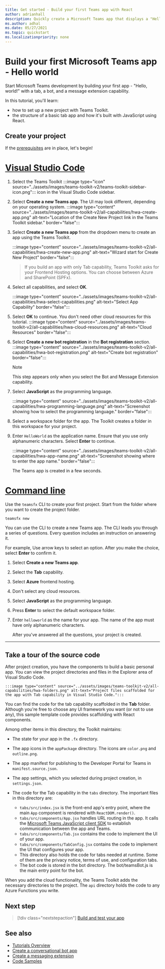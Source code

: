 ```yaml
---
title: Get started - Build your first Teams app with React
author: adrianhall
description: Quickly create a Microsoft Teams app that displays a "Hello, World!" message using the Microsoft Teams Toolkit and React.
ms.author: adhal
ms.date: 05/27/2021
ms.topic: quickstart
ms.localizationpriority: none
---
```


# Build your first Microsoft Teams app - Hello world

Start Microsoft Teams development by building your first app - "Hello, world!" with a tab, a bot, and a message extension capability.  

In this tutorial, you'll learn: 

- how to set up a new project with Teams Toolkit.
- the structure of a basic tab app and how it's built with JavaScript using React.


## Create your project

If the [prerequisites](prerequisites.md) are in place, let's begin!

# [Visual Studio Code](#tab/vsc)

1. Select the Teams Toolkit :::image type="icon" source="../assets/images/teams-toolkit-v2/teams-toolkit-sidebar-icon.png"::: icon in the Visual Studio Code sidebar.

1. Select **Create a new Teams app**. The UI may look different, depending on your operating system.
   :::image type="content" source="../assets/images/teams-toolkit-v2/all-capabilities/hwa-create-app.png" alt-text="Location of the Create New Project link in the Teams Toolkit sidebar." border="false":::

1. Select **Create a new Teams app** from the dropdown menu to create an app using the Teams Toolkit.

    :::image type="content" source="../assets/images/teams-toolkit-v2/all-capabilities/hwa-create-new-app.png" alt-text="Wizard start for Create New Project" border="false":::

    >If you build an app with only Tab capability, Teams Toolkit asks for your Frontend Hosting options. You can choose between Azure and SharePoint (SPFx).

1. Select all capabilities, and select **OK**.

    :::image type="content" source="../assets/images/teams-toolkit-v2/all-capabilities/hwa-select-capabilities.png" alt-text="Select App Capability" border="false":::

1. Select **OK** to continue. You don't need other cloud resources for this tutorial.
    :::image type="content" source="../assets/images/teams-toolkit-v2/all-capabilities/hwa-cloud-resources.png" alt-text="Cloud Resources" border="false":::

1. Select **Create a new bot registration** in the **Bot registration** section.
    :::image type="content" source="../assets/images/teams-toolkit-v2/all-capabilities/hwa-bot-registration.png" alt-text="Create bot registration" border="false":::
    
    > [!NOTE] 
    > This step appears only when you select the Bot and Message Extension capability.

1. Select **JavaScript** as the programming language.

    :::image type="content" source="../assets/images/teams-toolkit-v2/all-capabilities/hwa-programming-language.png" alt-text="Screenshot showing how to select the programming language." border="false":::

1. Select a workspace folder for the app. The Toolkit creates a folder in this workspace for your project.

1. Enter `HelloWorld` as the application name. Ensure that you use only alphanumeric characters. Select **Enter** to continue.

    :::image type="content" source="../assets/images/teams-toolkit-v2/all-capabilities/hwa-app-name.png" alt-text="Screenshot showing where to enter the app name." border="false":::

    The Teams app is created in a few seconds.

    

# [Command line](#tab/cli)

Use the `teamsfx` CLI to create your first project. Start from the folder where you want to create the project folder.

``` bash
teamsfx new
```

You can use the CLI to create a new Teams app. The CLI leads you through a series of questions. Every question includes an instruction on answering it.

For example, Use arrow keys to select an option. After you make the choice, select **Enter** to confirm it.

1. Select **Create a new Teams app**.
1. Select the **Tab** capability.
1. Select **Azure** frontend hosting. 
1. Don't select any cloud resources.
1. Select **JavaScript** as the programming language.
1. Press **Enter** to select the default workspace folder.
1. Enter `helloworld` as the name for your app. The name of the app must have only alphanumeric characters.

   After you've answered all the questions, your project is created.

---

## Take a tour of the source code

After project creation, you have the components to build a basic personal app. You can view the project directories and files in the Explorer area of Visual Studio Code.

    :::image type="content" source="../assets/images/teams-toolkit-v2/all-capabilities/hwa-folders.png" alt-text="Project files scaffolded for the app with Tab capability in Visual Studio Code.":::

You can find the code for the tab capability scaffolded in the **Tab** folder. Although you're free to choose any UI framework you want (or not to use any), this sample template code provides scaffolding with React components.

Among other items in this directory, the Toolkit maintains:

- The state for your app in the `.fx` directory. 
- The app icons in the `appPackage` directory. The icons are `color.png` and `outline.png`.
- The app manifest for publishing to the Developer Portal for Teams in `manifest.source.json`.
- The app settings, which you selected during project creation, in `settings.json`.
- The code for the Tab capability in the `tabs` directory. The important files in this directory are:

  - `tabs/src/index.jsx` is the front-end app's entry point, where the main `App` component is rendered with `ReactDOM.render()`.
  - `tabs/src/components/App.jsx` handles URL routing in the app. It calls the [Microsoft Teams JavaScript client SDK](../tabs/how-to/using-teams-client-sdk.md) to establish communication between the app and Teams.
  - `tabs/src/components/Tab.jsx` contains the code to implement the UI of your app.
  - `tabs/src/components/TabConfig.jsx` contains the code to implement the UI that configures your app.
  - This directory also holds the code for tabs needed at runtime. Some of them are the privacy notice, terms of use, and configuration tabs.
  - The bot code is stored in the bot directory. The bot/teamsBot.js is the main entry point for the bot.

When you add the cloud functionality, the Teams Toolkit adds the necessary directories to the project. The `api` directory holds the code to any Azure Functions you write.




## Next step

> [!div class="nextstepaction"]
> [Build and test your app](../get-started/build-and-test-app.md)


## See also

* [Tutorials Overview](code-samples.md)
* [Create a conversational bot app](first-app-bot.md)
* [Create a messaging extension](first-message-extension.md)
* [Code Samples](https://github.com/OfficeDev/Microsoft-Teams-Samples)